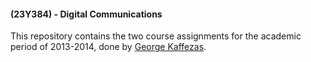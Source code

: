 #### (23Y384) - Digital Communications
This repository contains the two course assignments for the academic period of 2013-2014, done by
[George Kaffezas](https://github.com/gkffzs).